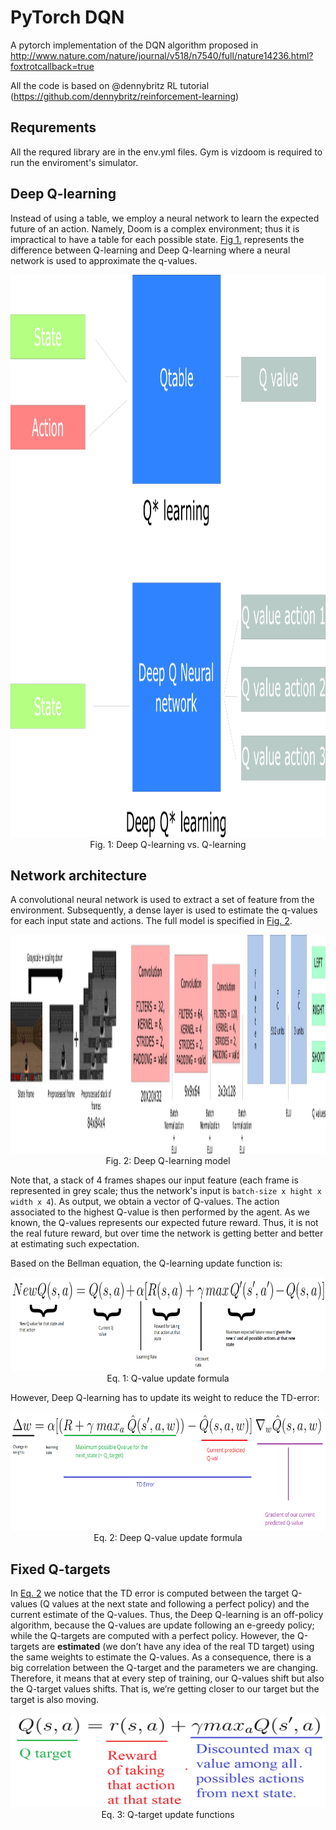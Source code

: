 # PyTorch DQN

A pytorch implementation of the DQN algorithm proposed in http://www.nature.com/nature/journal/v518/n7540/full/nature14236.html?foxtrotcallback=true

All the code is based on @dennybritz RL tutorial (https://github.com/dennybritz/reinforcement-learning)


## Requrements
All the requred library are in the env.yml files.
Gym is vizdoom is required to run the enviroment's simulator.

## Deep Q-learning

Instead of using a table, we employ a neural network to learn the expected future of an action.
Namely, Doom is a complex environment; thus it is impractical to have a table for each possible state.
[Fig 1.](#fig-deep_q_learning-vs-q_learning) represents the difference between Q-learning and Deep Q-learning where a neural network is used to approximate the q-values.


<p align="center">
    <img src="./figures/deep_q_learning.png" width="600px" height="900px"/>
    <br />
    <a name="fig-deep_q_learning-vs-q_learning"> Fig. 1: Deep Q-learning vs. Q-learning</a>
</p>

## Network architecture
A convolutional neural network is used to extract a set of feature from the environment.
Subsequently, a dense layer is used to estimate the q-values for each input state and actions.
The full model is specified in [Fig. 2](#fig-deep_q_learning_model).

<p align="center">
    <img src="./figures/deep_q_learning_model.png" width="900px" height="350px"/>
    <br />
    <a name="fig-deep_q_learning_model"> Fig. 2: Deep Q-learning model</a>
</p>

Note that, a stack of 4 frames shapes our input feature (each frame is represented in grey scale; thus the network's input is `batch-size x hight x width x 4`).
As output, we obtain a vector of Q-values. 
The action associated to the highest Q-value is then performed by the agent.
As we known, the Q-values represents our expected future reward. 
Thus, it is not the real future reward, but over time the network is getting better and better at estimating such expectation.

Based on the Bellman equation, the Q-learning update function is:
<p align="center">
    <img src="./figures/q_learning_update.png" width="900px" height="150px"/>
    <br />
    <a name="eq-q_learning_update"> Eq. 1: Q-value update formula</a>
</p>
However, Deep Q-learning has to update its weight to reduce the TD-error:
<p align="center">
    <img src="./figures/deep_q_learning_update.png" width="900px" height="190px"/>
    <br />
    <a name="eq-deep_q_learning_update"> Eq. 2: Deep Q-value update formula</a>
</p> 


## Fixed Q-targets
In [Eq. 2](#eq-deep_q_learning_update) we notice that the TD error is computed between the target Q-values (Q values at the next state and following a perfect policy) and the current estimate of the Q-values.
Thus, the Deep Q-learning is an off-policy algorithm, because the Q-values are update following an e-greedy policy; while the Q-targets are computed with a perfect policy.
However, the Q-targets are **estimated** (we don’t have any idea of the real TD target) using the same weights to estimate the Q-values.
As a consequence, there is a big correlation between the Q-target and the parameters we are changing.
Therefore, it means that at every step of training, our Q-values shift but also the Q-target values shifts. 
That is, we’re getting closer to our target but the target is also moving. 
<p align="center">
    <img src="./figures/q_target_update.png" width="800px" height="150px"/>
    <br />
    <a name="eq-q_target_update"> Eq. 3: Q-target update functions</a>
</p> 

